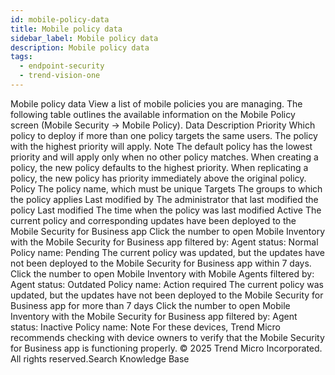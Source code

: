 ```yaml
---
id: mobile-policy-data
title: Mobile policy data
sidebar_label: Mobile policy data
description: Mobile policy data
tags:
  - endpoint-security
  - trend-vision-one
---
```


 Mobile policy data View a list of mobile policies you are managing. The following table outlines the available information on the Mobile Policy screen (Mobile Security → Mobile Policy). Data Description Priority Which policy to deploy if more than one policy targets the same users. The policy with the highest priority will apply. Note The default policy has the lowest priority and will apply only when no other policy matches. When creating a policy, the new policy defaults to the highest priority. When replicating a policy, the new policy has priority immediately above the original policy. Policy The policy name, which must be unique Targets The groups to which the policy applies Last modified by The administrator that last modified the policy Last modified The time when the policy was last modified Active The current policy and corresponding updates have been deployed to the Mobile Security for Business app Click the number to open Mobile Inventory with the Mobile Security for Business app filtered by: Agent status: Normal Policy name: Pending The current policy was updated, but the updates have not been deployed to the Mobile Security for Business app within 7 days. Click the number to open Mobile Inventory with Mobile Agents filtered by: Agent status: Outdated Policy name: Action required The current policy was updated, but the updates have not been deployed to the Mobile Security for Business app for more than 7 days Click the number to open Mobile Inventory with the Mobile Security for Business app filtered by: Agent status: Inactive Policy name: Note For these devices, Trend Micro recommends checking with device owners to verify that the Mobile Security for Business app is functioning properly. © 2025 Trend Micro Incorporated. All rights reserved.Search Knowledge Base
